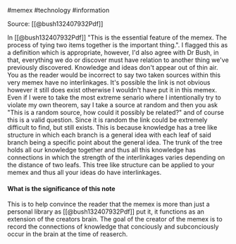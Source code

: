 #memex #technology #information

Source: [[@bush132407932Pdf]]

In  [[@bush132407932Pdf]] "This is the essential fea­ture of the memex. The process of tying two items together is the important thing.". I flagged this as a definition which is appropriate, however, I'd also agree with Dr Bush, in that, everything we do or discover must have relation to another thing we've previously discovered. Knowledge and ideas don't appear out of thin air. You as the reader would be incorrect to say two taken sources within this very memex have no interlinkages. It's possible the link is not obvious however it still does exist otherwise I wouldn't have put it in this memex. Even if I were to take the most extreme senario where I intentionally try to violate my own theorem, say I take a source at random and then you ask "This is a random source, how could it possibly be related?" and of course this is a valid question. Since it is random the link could be extremely difficult to find, but still exists. This is because knowledge has a tree like structure in which each branch is a general idea with each leaf of said branch being a specific point about the general idea. The trunk of the tree holds all our knowledge together and thus all this knowledge has connections in which the strength of the interlinkages varies depending on the distance of two leafs. This tree like structure can be applied to your memex and thus all your ideas do have interlinkages.

#### What is the significance of this note
This is to help convince the reader that the memex is more than just a personal library as [[@bush132407932Pdf]] put it, it functions as an extension of the creators brain. The goal of the creator of the memex is to record the connections of knowledge that conciously and subconciously occur in the brain at the time of reaserch.